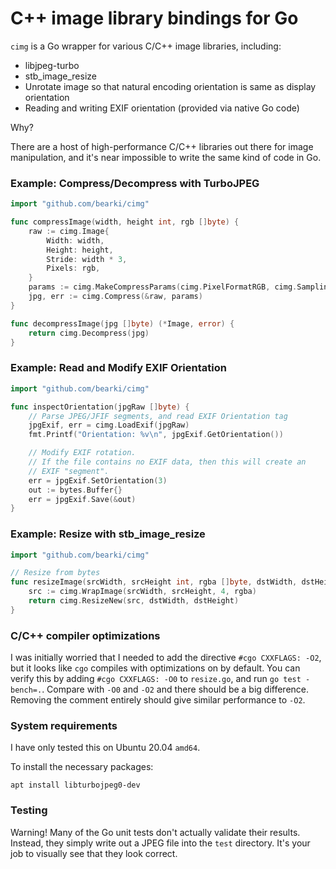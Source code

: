 # C++ image library bindings for Go

`cimg` is a Go wrapper for various C/C++ image libraries, including:

* libjpeg-turbo
* stb_image_resize
* Unrotate image so that natural encoding orientation is same as display orientation
* Reading and writing EXIF orientation (provided via native Go code)

Why?

There are a host of high-performance C/C++ libraries out there for
image manipulation, and it's near impossible to write the same kind
of code in Go.

### Example: Compress/Decompress with TurboJPEG

```go
import "github.com/bearki/cimg"

func compressImage(width, height int, rgb []byte) {
	raw := cimg.Image{
		Width: width,
		Height: height,
		Stride: width * 3,
		Pixels: rgb,
	}
	params := cimg.MakeCompressParams(cimg.PixelFormatRGB, cimg.Sampling420, 35, 0)
	jpg, err := cimg.Compress(&raw, params)
}

func decompressImage(jpg []byte) (*Image, error) {
	return cimg.Decompress(jpg)
}
```

### Example: Read and Modify EXIF Orientation

```go
import "github.com/bearki/cimg"

func inspectOrientation(jpgRaw []byte) {
	// Parse JPEG/JFIF segments, and read EXIF Orientation tag
	jpgExif, err = cimg.LoadExif(jpgRaw)
	fmt.Printf("Orientation: %v\n", jpgExif.GetOrientation())

	// Modify EXIF rotation.
	// If the file contains no EXIF data, then this will create an
	// EXIF "segment".
	err = jpgExif.SetOrientation(3)
	out := bytes.Buffer{}
	err = jpgExif.Save(&out)
}
```

### Example: Resize with stb_image_resize

```go
import "github.com/bearki/cimg"

// Resize from bytes
func resizeImage(srcWidth, srcHeight int, rgba []byte, dstWidth, dstHeight int) *cimg.Image {
	src := cimg.WrapImage(srcWidth, srcHeight, 4, rgba)
	return cimg.ResizeNew(src, dstWidth, dstHeight)
}
```

### C/C++ compiler optimizations
I was initially worried that I needed to add the directive `#cgo CXXFLAGS: -O2`, but it looks like
`cgo` compiles with optimizations on by default. You can verify this by adding `#cgo CXXFLAGS: -O0`
to `resize.go`, and run `go test -bench=.`. Compare with `-O0` and `-O2` and there should be
a big difference. Removing the comment entirely should give similar performance to `-O2`.

### System requirements
I have only tested this on Ubuntu 20.04 `amd64`.

To install the necessary packages:
```
apt install libturbojpeg0-dev
```

### Testing
Warning! Many of the Go unit tests don't actually validate their results. Instead, they
simply write out a JPEG file into the `test` directory. It's your job to visually see that they look correct.
